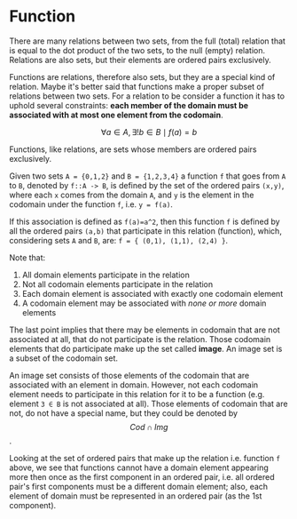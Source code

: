 # Function

There are many relations between two sets, from the full (total) relation that is equal to the dot product of the two sets, to the null (empty) relation. Relations are also sets, but their elements are ordered pairs exclusively.

Functions are relations, therefore also sets, but they are a special kind of relation. Maybe it's better said that functions make a proper subset of relations between two sets. For a relation to be consider a function it has to uphold several constraints: **each member of the domain must be associated with at most one element from the codomain**.



$$\displaystyle \forall a \in A, \exists !b \in B \mid f(a) = b$$



Functions, like relations, are sets whose members are ordered pairs exclusively.

Given two sets `A = {0,1,2}` and `B = {1,2,3,4}` a function `f` that goes from `A` to `B`, denoted by `f::A -> B`, is defined by the set of the ordered pairs `(x,y)`, where each `x` comes from the domain `A`, and `y` is the element in the codomain under the function `f`, i.e. `y = f(a)`.

If this association is defined as `f(a)=a^2`, then this function `f` is defined by all the ordered pairs `(a,b)` that participate in this relation (function), which, considering sets `A` and `B`, are: `f = { (0,1), (1,1), (2,4) }`.

Note that:
1. All domain elements participate in the relation
2. Not all codomain elements participate in the relation
3. Each domain element is associated with exactly one codomain element
4. A codomain element may be associated with *none or more* domain elements

The last point implies that there may be elements in codomain that are not associated at all, that do not participate is the relation. Those codomain elements that do participate make up the set called **image**. An image set is a subset of the codomain set.

An image set consists of those elements of the codomain that are associated with an element in domain. However, not each codomain element needs to participate in this relation for it to be a function (e.g. element `3 ∈ B` is not associated at all). Those elements of codomain that are not, do not have a special name, but they could be denoted by $$Cod \cap Img$$.

Looking at the set of ordered pairs that make up the relation i.e. function `f` above, we see that functions cannot have a domain element appearing more then once as the first component in an ordered pair, i.e. all ordered pair's first components must be a different domain element; also, each element of domain must be represented in an ordered pair (as the 1st component).
